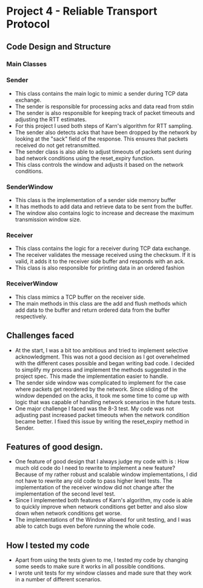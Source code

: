 # Project 4 - Reliable Transport Protocol

## Code Design and Structure

### Main Classes

### Sender

- This class contains the main logic to mimic a sender during TCP data exchange.
- The sender is responsible for processing acks and data read from stdin
- The sender is also responsible for keeping track of packet timeouts and 
adjusting the RTT estimates.
- For this project I used both steps of Karn's algorithm for RTT sampling.
- The sender also detects acks that have been dropped by the network by 
looking at the "sack" field of the response. This ensures that packets received do not get retransmitted.
- The sender class is also able to adjust timeouts of packets sent during bad network conditions using
the reset_expiry function.
- This class controls the window and adjusts it based on the network conditions.

### SenderWindow

- This class is the implementation of a sender side memory buffer
- It has methods to add data and retrieve data to be sent from the buffer.
- The window also contains logic to increase and decrease the maximum transmission window size.

### Receiver

- This class contains the logic for a receiver during TCP data exchange.
- The receiver validates the message received using the checksum. If it is valid, it adds it to the
receiver side buffer and responds with an ack.
- This class is also responsible for printing data in an ordered fashion

### ReceiverWindow

- This class mimics a TCP buffer on the receiver side.
- The main methods in this class are the add and flush methods which add data to the buffer and return
ordered data from the buffer respectively.

## Challenges faced

- At the start, I was a bit too ambitious and tried to implement selective acknowledgment. This was not a good decision
as I got overwhelmed with the different cases possible and began writing bad code. I decided to simplify my process and
implement the methods suggested in the project spec. This made the implementation easier to handle.
- The sender side window was complicated to implement for the case where packets get reordered by the network. Since
sliding of the window depended on the acks, it took me some time to come up with logic that was capable of handling network
scenarios in the future tests.
- One major challenge I faced was the 8-3 test. My code was not adjusting past increased packet timeouts when the network condition
became better. I fixed this issue by writing the reset_expiry method in Sender.

## Features of good design.
- One feature of good design that I always judge my code with is : How much old code do I need to rewrite to implement a new feature?
Because of my rather robust and scalable window implementations, I did not have to rewrite any old code to pass higher level tests.
The implementation of the receiver window did not change after the implementation of the second level test.
- Since I implemented both features of Karn's algorithm, my code is able to quickly improve when network conditions get better
and also slow down when network conditions get worse.
- The implementations of the Window allowed for unit testing, and I was able to catch bugs even before running the whole code.

## How I tested my code
- Apart from using the tests given to me, I tested my code by changing some seeds to make sure it works in all
possible conditions.
- I wrote unit tests for my window classes and made sure that they work in a number of different scenarios.